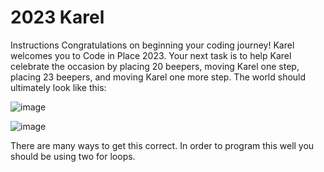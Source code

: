 # 2023 Karel

Instructions
Congratulations on beginning your coding journey! Karel welcomes you to Code in Place 2023. Your next task is to help Karel celebrate the occasion by placing 20 beepers, moving Karel one step, placing 23 beepers, and moving Karel one more step. The world should ultimately look like this:

![image](https://user-images.githubusercontent.com/97858274/235350240-986d3bd1-b47f-4b58-b600-7809bdeee206.png)

![image](https://user-images.githubusercontent.com/97858274/235350248-9f24e076-de9d-4394-bf21-d16efdb455fc.png)

There are many ways to get this correct. In order to program this well you should be using two for loops. 
